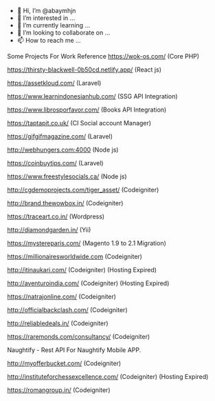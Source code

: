 - 👋 Hi, I’m @abaymhjn
- 👀 I’m interested in ...
- 🌱 I’m currently learning ...
- 💞️ I’m looking to collaborate on ...
- 📫 How to reach me ...

Some Projects For Work Reference 
https://wok-os.com/ (Core PHP)

https://thirsty-blackwell-0b50cd.netlify.app/ (React js)

https://assetkloud.com/ (Laravel)

https://www.learnindonesianhub.com/ (SSG API Integration)

https://www.librosporfavor.com/ (Books API Integration)

https://taptapit.co.uk/ (CI Social account Manager)

https://gifgifmagazine.com/ (Laravel)

http://webhungers.com:4000 (Node js)

https://coinbuytips.com/ (Laravel)

https://www.freestylesocials.ca/ (Node js)

http://cgdemoprojects.com/tiger_asset/ (Codeigniter)

http://brand.thewowbox.in/ (Codeigniter)

https://traceart.co.in/ (Wordpress)

http://diamondgarden.in/ (Yii)

https://mystereparis.com/ (Magento 1.9 to 2.1 Migration)

https://millionairesworldwide.com (Codeigniter)

http://itinaukari.com/ (Codeigniter) (Hosting Expired)

http://aventuroindia.com/ (Codeigniter) (Hosting Expired)

https://natrajonline.com/ (Codeigniter)

http://officialbackclash.com/  (Codeigniter)

http://reliabledeals.in/  (Codeigniter)

https://raremonds.com/consultancy/ (Codeigniter)

Naughtify - Rest API For Naughtify Mobile APP.

http://myofferbucket.com/ (Codeigniter)

http://instituteforchessexcellence.com/ (Codeigniter) (Hosting Expired)

https://romangroup.in/ (Codeigniter)

<!---
abaymhjn/abaymhjn is a ✨ special ✨ repository because its `README.md` (this file) appears on your GitHub profile.
You can click the Preview link to take a look at your changes.
--->
